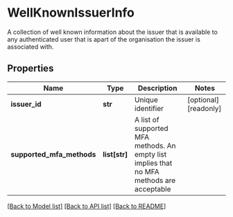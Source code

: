 # WellKnownIssuerInfo

A collection of well known information about the issuer that is available to any authenticated user that is apart of the organisation the issuer is associated with. 
## Properties
Name | Type | Description | Notes
------------ | ------------- | ------------- | -------------
**issuer_id** | **str** | Unique identifier | [optional] [readonly] 
**supported_mfa_methods** | **list[str]** | A list of supported MFA methods. An empty list implies that no MFA methods are acceptable | 

[[Back to Model list]](../README.md#documentation-for-models) [[Back to API list]](../README.md#documentation-for-api-endpoints) [[Back to README]](../README.md)


